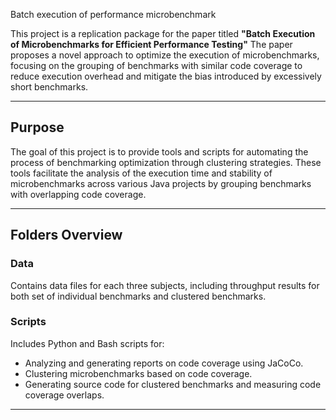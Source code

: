 Batch execution of performance microbenchmark

This project is a replication package for the paper titled **"Batch Execution of Microbenchmarks for Efficient Performance Testing"** The paper proposes a novel approach to optimize the execution of microbenchmarks, focusing on the grouping of benchmarks with similar code coverage to reduce execution overhead and mitigate the bias introduced by excessively short benchmarks.

---

## **Purpose**

The goal of this project is to provide tools and scripts for automating the process of benchmarking optimization through clustering strategies. These tools facilitate the analysis of the execution time and stability of microbenchmarks across various Java projects by grouping benchmarks with overlapping code coverage.

---

## **Folders Overview**

### **Data**
Contains data files for each three subjects, including throughput results for both set of individual benchmarks and clustered benchmarks.

### **Scripts**
Includes Python and Bash scripts for:
- Analyzing and generating reports on code coverage using JaCoCo.
- Clustering microbenchmarks based on code coverage.
- Generating source code for clustered benchmarks and measuring code coverage overlaps.

---
